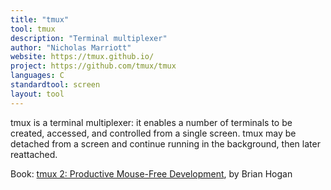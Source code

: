 ```yaml
---
title: "tmux"
tool: tmux
description: "Terminal multiplexer"
author: "Nicholas Marriott"
website: https://tmux.github.io/
project: https://github.com/tmux/tmux
languages: C
standardtool: screen
layout: tool
---
```


tmux is a terminal multiplexer: it enables a number of terminals to be
created, accessed, and controlled from a single screen. tmux may be
detached from a screen and continue running in the background, then later
reattached.

Book: [tmux 2: Productive Mouse-Free Development](https://pragprog.com/book/bhtmux2/tmux-2), by Brian Hogan
